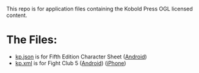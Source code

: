 This repo is for application files containing the Kobold Press
OGL licensed content.

The Files:
==========
* [kp.json](./kp.json) is for Fifth Edition Character Sheet ([Android](https://play.google.com/store/apps/details?id=com.wgkammerer.testgui.basiccharactersheet.app&hl=en_US))
* [kp.xml](./kp.xml) is for Fight Club 5 ([Android](https://play.google.com/store/apps/details?id=com.lionsden.fightclub5&hl=en_US)) ([iPhone](https://itunes.apple.com/us/app/fight-club-5th-edition/id901057473))

